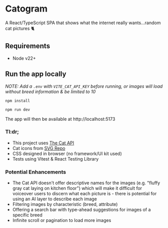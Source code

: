 # Catogram

A React/TypeScript SPA that shows what the internet really wants...random cat pictures 🐈

## Requirements

- Node v22+

## Run the app locally

_NOTE: Add a `.env` with `VITE_CAT_API_KEY` before running, or images will load without breed information & be limited to 10_

`npm install`

`npm run dev`

The app will then be available at http://localhost:5173

### Tl:dr;

- This project uses [The Cat API](https://www.thecatapi.com)
- Cat icons from [SVG Repo](https://www.svgrepo.com)
- CSS designed in browser (no framework/UI kit used)
- Tests using Vitest & React Testing Library

### Potential Enhancements

- The Cat API doesn't offer descriptive names for the images (e.g. "fluffy gray cat laying on kitchen floor") which will make it difficult for voiceover users to discern what each picture is - there is potential for using an AI layer to describe each image
- Filtering images by characteristic (breed, attribute)
- Offering a search bar with type-ahead suggestions for images of a specific breed
- Infinite scroll or pagination to load more images
